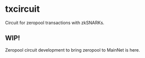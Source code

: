 # txcircuit

Circuit for zeropool transactions with zkSNARKs.

## WIP!

Zeropool circuit development to bring zeropool to MainNet is here.
